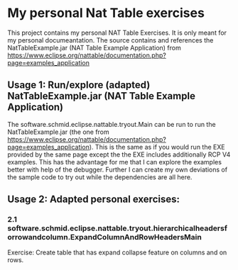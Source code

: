 # My personal Nat Table exercises

This project contains my personal NAT Table Exercises. It is only meant for my personal documeantation.
The source contains and references the NatTableExample.jar (NAT Table Example Application) from https://www.eclipse.org/nattable/documentation.php?page=examples_application

## Usage 1: Run/explore (adapted) NatTableExample.jar (NAT Table Example Application) 
The software.schmid.eclipse.nattable.tryout.Main can be run to run the NatTableExample.jar (the one from https://www.eclipse.org/nattable/documentation.php?page=examples_application).
This is the same as if you would run the EXE provided by the same page except the the EXE includes additionally RCP V4 examples. 
This has the advantage for me that I can explore the examples better with help of the debugger. Further I can create my own deviations of the sample code to try out while the dependencies are all here.

 
## Usage 2: Adapted personal exercises:
### 2.1 software.schmid.eclipse.nattable.tryout.hierarchicalheadersforrowandcolumn.ExpandColumnAndRowHeadersMain
Exercise: Create table that has expand collapse feature on columns and on rows.
